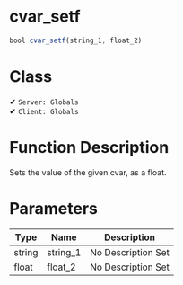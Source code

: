 # cvar_setf
```js
bool cvar_setf(string_1, float_2)
```
# Class
✔ `Server: Globals`  
✔ `Client: Globals`  

# Function Description
Sets the value of the given cvar, as a float.
# Parameters
Type|Name|Description
--|--|--
string|string_1|No Description Set
float|float_2|No Description Set
